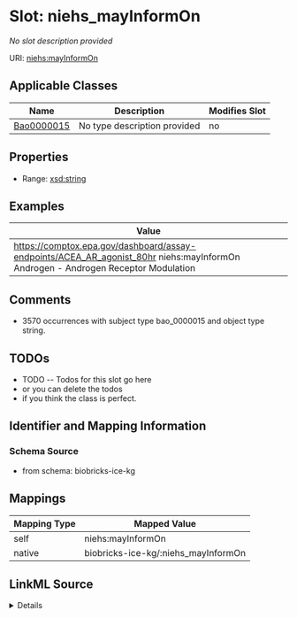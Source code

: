 

# Slot: niehs_mayInformOn


_No slot description provided_





URI: [niehs:mayInformOn](https://ice.ntp.niehs.nih.gov/property/mayInformOn)



<!-- no inheritance hierarchy -->





## Applicable Classes

| Name | Description | Modifies Slot |
| --- | --- | --- |
| [Bao0000015](../classes/Bao0000015.md) | No type description provided |  no  |







## Properties

* Range: [xsd:string](xsd:string)






## Examples

| Value |
| --- |
| https://comptox.epa.gov/dashboard/assay-endpoints/ACEA_AR_agonist_80hr niehs:mayInformOn Androgen - Androgen Receptor Modulation |

## Comments

* 3570 occurrences with subject type bao_0000015 and object type string.

## TODOs

* TODO -- Todos for this slot go here
* or you can delete the todos
* if you think the class is perfect.

## Identifier and Mapping Information







### Schema Source


* from schema: biobricks-ice-kg




## Mappings

| Mapping Type | Mapped Value |
| ---  | ---  |
| self | niehs:mayInformOn |
| native | biobricks-ice-kg/:niehs_mayInformOn |




## LinkML Source

<details>
```yaml
name: niehs_mayInformOn
description: No slot description provided
todos:
- TODO -- Todos for this slot go here
- or you can delete the todos
- if you think the class is perfect.
comments:
- 3570 occurrences with subject type bao_0000015 and object type string.
examples:
- value: https://comptox.epa.gov/dashboard/assay-endpoints/ACEA_AR_agonist_80hr niehs:mayInformOn
    Androgen - Androgen Receptor Modulation
from_schema: biobricks-ice-kg
rank: 1000
slot_uri: niehs:mayInformOn
alias: niehs_mayInformOn
domain_of:
- bao_0000015
range: string

```
</details>